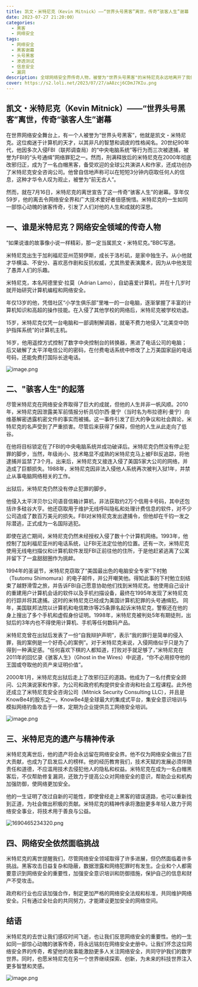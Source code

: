 ```yaml
---
title: 凯文・米特尼克（Kevin Mitnick）——“世界头号黑客”离世，传奇“骇客人生”谢幕
date: 2023-07-27 21:20:00）
categories:
  - 黑客
  - 网络安全
tags:
  - 网络安全
  - 黑客谢幕
  - 头号黑客
  - 渗透测试
  - 信息安全
  - 漏洞
description: 全球网络安全界传奇人物，被誉为"世界头号黑客"的米特尼克永远地离开了我们。他的离世引发了广泛的哀悼和反思，标志着一个骇客时代的终结。让我们一同回顾这位网络安全领域的巨星的传奇"骇客人生"。
cover: https://s2.loli.net/2023/07/27/aA8zcj6CDmJ7KIu.png
---
```

## 凯文・米特尼克（Kevin Mitnick）——“世界头号黑客”离世，传奇“骇客人生”谢幕

在世界网络安全舞台上，有一个人被誉为“世界头号黑客”，他就是凯文・米特尼克。这位痴迷于计算机的天才，以其非凡的智慧和调皮的性格闻名。20世纪90年代，他因多次入侵FBI（联邦调查局）的“中央电脑系统”等行为而三次被逮捕，被誉为FBI的“头号通缉”网络罪犯之一。然而，刑满释放后的米特尼克在2000年彻底改邪归正，成为了一名白帽黑客，备受欢迎的全球公共演讲人和作家，还成功创办了米特尼克安全咨询公司。他曾自信地声称可以在短短3分钟内窃取任何人的信息，这种才华令人叹为观止，被誉为“前无古人”。

然而，就在7月16日，米特尼克的离世宣告了这一传奇“骇客人生”的谢幕。享年仅59岁，他的离去令网络安全界和广大技术爱好者倍感惋惜。米特尼克的一生如同一部惊心动魄的骇客传奇，引发了人们对他的人生和成就的深思。

## 一、谁是米特尼克？网络安全领域的传奇人物
“如果说谁的故事像小说一样精彩，那一定当属凯文・米特尼克。”BBC写道。

米特尼克出生于加利福尼亚州范努伊斯，成长于洛杉矶，是家中独生子。从小他就才华横溢、不安分、喜欢恶作剧和反抗权威，尤其热爱表演魔术，因为从中他发现了愚弄人们的乐趣。

米特尼克，本名阿德里安·拉莫（Adrian Lamo），自幼喜爱计算机，并在十几岁时就开始研究计算机编程和网络安全。

年仅13岁的他，凭借社区“小学生俱乐部”里唯一的一台电脑，逐渐掌握了丰富的计算机知识和高超的操作技能。在入侵了其他学校的网络后，米特尼克被学校劝退。

15岁，米特尼克仅凭一台电脑和一部调制解调器，就毫不费力地侵入“北美空中防护指挥系统”的计算机主机。

16岁，他用遥控方式控制了数字中央控制台的转换器，黑进了电话公司的电脑；后又破解了太平洋电信公司的密码，在付费电话系统中修改了上万美国家庭的电话号码，还能免费打国际长途电话。

![image.png](https://s2.loli.net/2023/07/27/cjkPASluUayN68g.png)

## 二、"骇客人生"的起落
尽管米特尼克在网络安全界取得了巨大的成就，但他的人生并非一帆风顺。2010年，米特尼克因泄露美军前情报分析员切尔西·曼宁（当时名为布拉德利·曼宁）向维基解密透露机密文件的事实而被捕。这一事件引发了巨大的争议和社会舆论，米特尼克的名声受到了严重损害。尽管后来获得了保释，但他的人生从此走向了低谷。

在他将目标锁定在了FBI的中央电脑系统并成功破译后。米特尼克仍然没有停止犯罪的脚步，当然，年级尚小、技术略显不成熟的米特尼克马上被FBI反追踪，将他逮捕并监禁了3个月。出来后，米特尼克又接连入侵了美国5家大公司的网络，并造成了巨额损失。1988年，米特尼克因非法入侵他人系统再次被判入狱1年，并禁止从事电脑网络相关的工作。

出狱后，米特尼克仍然没有停止犯罪的脚步。

他侵入太平洋贝尔公司语音信箱计算机，非法获取约2万个信用卡号码，其中还包括许多硅谷大亨。他还窃取用于维护无线呼叫隐私和处理计费信息的软件，对不少公司造成了数百万美元的损失。FBI对米特尼克发出逮捕令，但他却在千钧一发之际潜逃，正式成为一名国际逃犯。

即使在逃亡期间，米特尼克仍然未经授权入侵了数十个计算机网络。1993年，他控制了加利福尼亚州的电话系统，让FBI无法定位他的位置。还有一次，米特尼克使用无线电扫描仪和计算机软件发现FBI正前往他的住所，于是他赶紧逃离了公寓并留下了一盒甜甜圈作为挑衅。

1994年的圣诞节，米特尼克窃取了“美国最出色的电脑安全专家”下村勉（Tsutomu Shimomura）的电子邮件，并公开嘲笑他。得知此事的下村勉立刻结束了越野滑雪之旅，并告诉FBI自己愿意协助他们找到米特尼克。他使用自己设计的重建用户计算机会话的软件以及手机扫描设备，最终在1995年发现了米特尼克的行踪并将其逮捕。这时的米特尼克已经成为美国计算机犯罪的头号通缉犯。
同年，美国联邦法院以计算机和电信欺诈等25条罪名起诉米特尼克，警察还在他的身上搜出了多个手机和虚假身份证明。1998年，米特尼克被判处5年有期徒刑，出狱后的3年内也不得使用计算机、手机等任何数码产品。

米特尼克曾在出狱后发表了一份“自我辩护声明”，表示“我的罪行是简单的侵入罪，我的案例是一个好奇心的案例”。对于米特尼克来说，入侵网络似乎只是为了得到一种满足感。“任何喜欢下棋的人都知道，打败对手就足够了，”米特尼克在2011年的回忆录《骇客人生》（Ghost in the Wires）中说道，“你不必用掠夺他的王国或夺取他的资产来证明价值”。

2000年1月，米特尼克出狱后走上了改邪归正的道路。他成为了一名付费安全顾问、公共演说家和作家，为公司和政府机构提供安全咨询和社会工程课程。此外他还成立了米特尼克安全咨询公司（Mitnick Security Consulting LLC），并且是KnowBe4的股东之一。KnowBe4是全球最大的集成式平台，集安全意识培训与模拟网络钓鱼攻击于一体，定期为企业提供员工网络安全培训。

![image.png](https://s2.loli.net/2023/07/27/gI5xVnc39YjEbAs.png)

## 三、米特尼克的遗产与精神传承
米特尼克离世后，他的遗产将会永远留在网络安全界。他不仅为网络安全做出了巨大贡献，也成为了启发后人的榜样。他的经历教育我们，技术天赋的发展必须伴随责任和道德，不应滥用技术去侵犯他人的隐私和权益。米特尼克在成为一名白帽黑客后，不仅帮助修复漏洞，还致力于提高公众对网络安全的意识，帮助企业和机构加强防御，使网络更加安全。

他的一生证明了改过自新的可能性，即使曾经走上黑客的错误道路，也可以重新找到正道，为社会做出积极的贡献。米特尼克的精神传承将激励更多年轻人致力于网络安全事业，将技术用于善良与公益。

![1690465234320.png](https://s2.loli.net/2023/07/27/UOLWbcyensV4vHT.png)

## 四、网络安全依然面临挑战
米特尼克的离世提醒我们，尽管网络安全领域取得了许多进展，但仍然面临着许多挑战。黑客攻击日益复杂和隐蔽，数据泄露和网络犯罪时有发生。企业和个人都需要意识到网络安全的重要性，加强安全意识培训和防御措施，保护自己的信息和财产不受攻击。

政府和行业也应该加强合作，制定更加严格的网络安全法规和标准，共同维护网络安全。只有通过全社会的共同努力，才能建设更加安全的网络空间。

## 结语
米特尼克的去世让我们感叹时间飞逝，也让我们反思网络安全的重要性。他的一生如同一部惊心动魄的骇客传奇，将永远铭刻在网络安全史册中。让我们怀念这位网络安全界的传奇，希望他的故事能激励更多人关注网络安全，共同守护我们的数字世界。同时，也愿米特尼克在另一个世界继续探索、创新，为未来的科技世界注入更多智慧和灵感。

![image.png](https://s2.loli.net/2023/07/27/4LTWQ5bkaVzl6gr.png)
